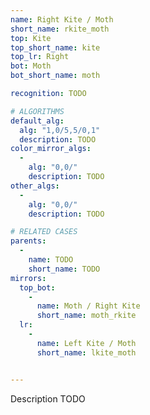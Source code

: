 ```yaml
---
name: Right Kite / Moth
short_name: rkite_moth
top: Kite
top_short_name: kite
top_lr: Right
bot: Moth
bot_short_name: moth

recognition: TODO

# ALGORITHMS
default_alg:
  alg: "1,0/5,5/0,1"
  description: TODO
color_mirror_algs:
  -
    alg: "0,0/"
    description: TODO
other_algs:
  -
    alg: "0,0/"
    description: TODO

# RELATED CASES
parents:
  -
    name: TODO
    short_name: TODO
mirrors:
  top_bot:
    -
      name: Moth / Right Kite
      short_name: moth_rkite
  lr:
    -
      name: Left Kite / Moth
      short_name: lkite_moth


---
```


Description TODO

